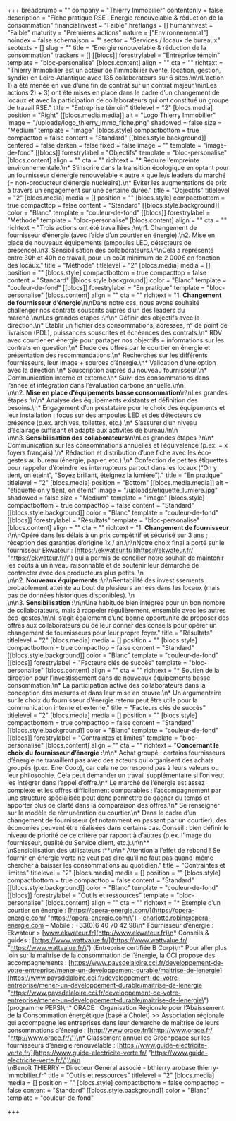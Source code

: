 +++
breadcrumb = ""
company = "Thierry Immobilier"
contentonly = false
description = "Fiche pratique RSE : Energie renouvelable & réduction de la consommation"
financialinvest = "Faible"
hreflangs = []
humaninvest = "Faible"
maturity = "Premières actions"
nature = ["Environnemental"]
noindex = false
schemajson = ""
sector = "Services / locaux de bureaux"
seotexts = []
slug = ""
title = "Energie renouvelable & réduction de la consommation"
trackers = []
[[blocs]]
forestrylabel = "Entreprise témoin"
template = "bloc-personalise"
[blocs.content]
align = ""
cta = ""
richtext = "Thierry Immobilier est un acteur de l’immobilier (vente, location, gestion, syndic) en Loire-Atlantique avec 135 collaborateurs sur 6 sites.\n\nL’action 1) a été menée en vue d’une fin de contrat sur un contrat majeur.\n\nLes actions 2) + 3) ont été mises en place dans le cadre d’un changement de locaux et avec la participation de collaborateurs qui ont constitué un groupe de travail RSE."
title = "Entreprise témoin"
titlelevel = "2"
[blocs.media]
position = "Right"
[[blocs.media.media]]
alt = "Logo Thierry Immobilier"
image = "/uploads/logo_thierry_immo_fiche.png"
shadowed = false
size = "Medium"
template = "image"
[blocs.style]
compactbottom = true
compacttop = false
content = "Standard"
[[blocs.style.background]]
centered = false
darken = false
fixed = false
image = ""
template = "image-de-fond"
[[blocs]]
forestrylabel = "Objectifs"
template = "bloc-personalise"
[blocs.content]
align = ""
cta = ""
richtext = "* Réduire l’empreinte environnementale.\n* S’inscrire dans la transition écologique en optant pour un fournisseur d’énergie renouvelable « autre » que le/s leaders du marché (= non-producteur d’énergie nucléaire).\n* Eviter les augmentations de prix à travers un engagement sur une certaine durée."
title = "Objectifs"
titlelevel = "2"
[blocs.media]
media = []
position = ""
[blocs.style]
compactbottom = true
compacttop = false
content = "Standard"
[[blocs.style.background]]
color = "Blanc"
template = "couleur-de-fond"
[[blocs]]
forestrylabel = "Méthode"
template = "bloc-personalise"
[blocs.content]
align = ""
cta = ""
richtext = "Trois actions ont été travaillées :\n\n1. Changement de fournisseur d’énergie (avec l’aide d’un courtier en énergie).\n2. Mise en place de nouveaux équipements (ampoules LED, détecteurs de présence).\n3. Sensibilisation des collaborateurs.\n\nCela a représenté entre 30h et 40h de travail, pour un coût minimum de 2 000€ en fonction des locaux."
title = "Méthode"
titlelevel = "2"
[blocs.media]
media = []
position = ""
[blocs.style]
compactbottom = true
compacttop = false
content = "Standard"
[[blocs.style.background]]
color = "Blanc"
template = "couleur-de-fond"
[[blocs]]
forestrylabel = "En pratique"
template = "bloc-personalise"
[blocs.content]
align = ""
cta = ""
richtext = "1. **Changement de fournisseur d’énergie**\n\nDans notre cas, nous avons souhaité challenger nos contrats souscrits auprès d’un des leaders du marché.\n\nLes grandes étapes :\n\n* Définir des objectifs avec la direction.\n* Etablir un fichier des consommations, adresses, n° de point de livraison (PDL), puissances souscrites et échéances des contrats.\n* RDV avec courtier en énergie pour partager nos objectifs + informations sur les contrats en question.\n* Étude des offres par le courtier en énergie et présentation des recommandations.\n* Recherches sur les différents fournisseurs, leur image + sources d’énergie.\n* Validation d’une option avec la direction.\n* Souscription auprès du nouveau fournisseur.\n* Communication interne et externe.\n* Suivi des consommations dans l’année et intégration dans l’évaluation carbone annuelle.\n\n  <br>\n\n2. **Mise en place d'équipements basse consommation**\n\nLes grandes étapes :\n\n* Analyse des équipements existants et définition des besoins.\n* Engagement d’un prestataire pour le choix des équipements et leur installation : focus sur des ampoules LED et des détecteurs de présence (p.ex. archives, toilettes, etc.).\n* S’assurer d’un niveau d’éclairage suffisant et adapté aux activités de bureau.\n\n<br>\n\n3. **Sensibilisation des collaborateurs**\n\nLes grandes étapes :\n\n* Communication sur les consommations annuelles et l’équivalence (p.ex. = x foyers français).\n* Rédaction et distribution d’une fiche avec les éco-gestes au bureau (énergie, papier, etc.).\n* Confection de petites étiquettes pour rappeler d’éteindre les interrupteurs partout dans les locaux (“On y tient, on éteint”, “Soyez brillant, éteignez la lumière”)."
title = "En pratique"
titlelevel = "2"
[blocs.media]
position = "Bottom"
[[blocs.media.media]]
alt = "étiquette on y tient, on éteint"
image = "/uploads/etiquette_lumiere.jpg"
shadowed = false
size = "Medium"
template = "image"
[blocs.style]
compactbottom = true
compacttop = false
content = "Standard"
[[blocs.style.background]]
color = "Blanc"
template = "couleur-de-fond"
[[blocs]]
forestrylabel = "Résultats"
template = "bloc-personalise"
[blocs.content]
align = ""
cta = ""
richtext = "1. **Changement de fournisseur :**\n\nOpéré dans les délais à un prix compétitif et sécurisé sur 3 ans ; réception des garanties d’origine 1x / an.\n\nNotre choix final a porté sur le fournisseur Ekwateur : [https://ekwateur.fr/](https://ekwateur.fr/ \"https://ekwateur.fr/\") qui a permis de concilier notre souhait de maintenir les coûts à un niveau raisonnable et de soutenir leur démarche de contracter avec des producteurs plus petits.  \n<br>\n\n2. **Nouveaux équipements :**\n\nRentabilité des investissements probablement atteinte au bout de plusieurs années dans les locaux (mais pas de données historiques disponibles).  \n<br>\n\n3. **Sensibilisation :**\n\nUne habitude bien intégrée pour un bon nombre de collaborateurs, mais à rappeler régulièrement, ensemble avec les autres éco-gestes.\n\nIl s’agit également d’une bonne opportunité de proposer des offres aux collaborateurs ou de leur donner des conseils pour opérer un changement de fournisseurs pour leur propre foyer."
title = "Résultats"
titlelevel = "2"
[blocs.media]
media = []
position = ""
[blocs.style]
compactbottom = true
compacttop = false
content = "Standard"
[[blocs.style.background]]
color = "Blanc"
template = "couleur-de-fond"
[[blocs]]
forestrylabel = "Facteurs clés de succès"
template = "bloc-personalise"
[blocs.content]
align = ""
cta = ""
richtext = "* Soutien de la direction pour l’investissement dans de nouveaux équipements basse consommation.\n* La participation active des collaborateurs dans la conception des mesures et dans leur mise en œuvre.\n* Un argumentaire sur le choix du fournisseur d’énergie retenu peut être utile pour la communication interne et externe."
title = "Facteurs clés de succès"
titlelevel = "2"
[blocs.media]
media = []
position = ""
[blocs.style]
compactbottom = true
compacttop = false
content = "Standard"
[[blocs.style.background]]
color = "Blanc"
template = "couleur-de-fond"
[[blocs]]
forestrylabel = "Contraintes et limites"
template = "bloc-personalise"
[blocs.content]
align = ""
cta = ""
richtext = "**Concernant le choix du fournisseur d’énergie :**\n\n* Achat groupé : certains fournisseurs d’énergie ne travaillent pas avec des acteurs qui organisent des achats groupés (p.ex. EnerCoop), car cela ne correspond pas à leurs valeurs ou leur philosophie. Cela peut demander un travail supplémentaire si l’on veut les intégrer dans l’appel d’offre.\n* Le marché de l’énergie est assez complexe et les offres difficilement comparables ; l’accompagnement par une structure spécialisée peut donc permettre de gagner du temps et apporter plus de clarté dans la comparaison des offres.\n* Se renseigner sur le modèle de rémunération du courtier.\n* Dans le cadre d’un changement de fournisseur (et notamment en passant par un courtier), des économies peuvent être réalisées dans certains cas. Conseil : bien définir le niveau de priorité de ce critère par rapport à d’autres (p.ex. l’image du fournisseur, qualité du Service client, etc.).\n\n**<br>  \nSensibilisation des utilisateurs :**\n\n* Attention à l’effet de rebond ! Se fournir en énergie verte ne veut pas dire qu’il ne faut pas quand-même chercher à baisser les consommations au quotidien."
title = "Contraintes et limites"
titlelevel = "2"
[blocs.media]
media = []
position = ""
[blocs.style]
compactbottom = true
compacttop = false
content = "Standard"
[[blocs.style.background]]
color = "Blanc"
template = "couleur-de-fond"
[[blocs]]
forestrylabel = "Outils et ressources"
template = "bloc-personalise"
[blocs.content]
align = ""
cta = ""
richtext = "* Exemple d’un courtier en énergie : [https://opera-energie.com/](https://opera-energie.com/ \"https://opera-energie.com/\") - [charlotte.robin@opera-energie.com](mailto:charlotte.robin@opera-energie.com) – Mobile : +33(0)6 40 70 42 98\n* Fournisseur d’énergie : Ekwateur > [www.ekwateur.fr](http://www.ekwateur.fr)\n* Conseils & guides : [https://www.wattvalue.fr/](https://www.wattvalue.fr/ \"https://www.wattvalue.fr/\") (Entreprise certifiée B Corp)\n* Pour aller plus loin sur la maîtrise de la consommation de l’énergie, la CCI propose des accompagnements : [https://www.paysdelaloire.cci.fr/developpement-de-votre-entreprise/mener-un-developpement-durable/maitrise-de-lenergie](https://www.paysdelaloire.cci.fr/developpement-de-votre-entreprise/mener-un-developpement-durable/maitrise-de-lenergie \"https://www.paysdelaloire.cci.fr/developpement-de-votre-entreprise/mener-un-developpement-durable/maitrise-de-lenergie\") (programme PEPS)\n* ORACE : Organisation Régionale pour l’Abaissement de la Consommation énergétique (basé à Cholet) >> Association régionale qui accompagne les entreprises dans leur démarche de maîtrise de leurs consommations d’énergie : [http://www.orace.fr/](http://www.orace.fr/ \"http://www.orace.fr/\")\n* Classement annuel de Greenpeace sur les fournisseurs d’énergie renouvelable : [https://www.guide-electricite-verte.fr/](https://www.guide-electricite-verte.fr/ \"https://www.guide-electricite-verte.fr/\")\n\n<br>  \nBenoît THIERRY – Directeur Général associé - bthierry arobase thierry-immobilier.fr"
title = "Outils et ressources"
titlelevel = "2"
[blocs.media]
media = []
position = ""
[blocs.style]
compactbottom = false
compacttop = false
content = "Standard"
[[blocs.style.background]]
color = "Blanc"
template = "couleur-de-fond"

+++
